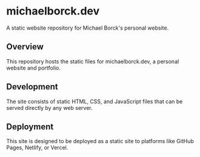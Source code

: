 # michaelborck.dev

A static website repository for Michael Borck's personal website.

## Overview

This repository hosts the static files for michaelborck.dev, a personal website and portfolio.

## Development

The site consists of static HTML, CSS, and JavaScript files that can be served directly by any web server.

## Deployment

This site is designed to be deployed as a static site to platforms like GitHub Pages, Netlify, or Vercel.